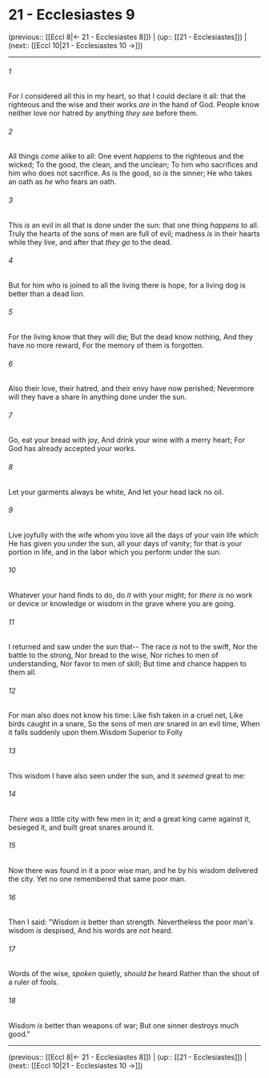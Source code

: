 # 21 - Ecclesiastes 9

(previous:: [[Eccl 8|← 21 - Ecclesiastes 8]]) | (up:: [[21 - Ecclesiastes]]) | (next:: [[Eccl 10|21 - Ecclesiastes 10 →]])

***


###### 1 
For I considered all this in my heart, so that I could declare it all: that the righteous and the wise and their works _are_ in the hand of God. People know neither love nor hatred _by_ anything _they see_ before them. 

###### 2 
All things _come_ alike to all: One event _happens_ to the righteous and the wicked; To the good, the clean, and the unclean; To him who sacrifices and him who does not sacrifice. As is the good, so _is_ the sinner; He who takes an oath as _he_ who fears an oath. 

###### 3 
This _is_ an evil in all that is done under the sun: that one thing _happens_ to all. Truly the hearts of the sons of men are full of evil; madness _is_ in their hearts while they live, and after that _they go_ to the dead. 

###### 4 
But for him who is joined to all the living there is hope, for a living dog is better than a dead lion. 

###### 5 
For the living know that they will die; But the dead know nothing, And they have no more reward, For the memory of them is forgotten. 

###### 6 
Also their love, their hatred, and their envy have now perished; Nevermore will they have a share In anything done under the sun. 

###### 7 
Go, eat your bread with joy, And drink your wine with a merry heart; For God has already accepted your works. 

###### 8 
Let your garments always be white, And let your head lack no oil. 

###### 9 
Live joyfully with the wife whom you love all the days of your vain life which He has given you under the sun, all your days of vanity; for that _is_ your portion in life, and in the labor which you perform under the sun. 

###### 10 
Whatever your hand finds to do, do _it_ with your might; for _there is_ no work or device or knowledge or wisdom in the grave where you are going. 

###### 11 
I returned and saw under the sun that-- The race _is_ not to the swift, Nor the battle to the strong, Nor bread to the wise, Nor riches to men of understanding, Nor favor to men of skill; But time and chance happen to them all. 

###### 12 
For man also does not know his time: Like fish taken in a cruel net, Like birds caught in a snare, So the sons of men _are_ snared in an evil time, When it falls suddenly upon them.Wisdom Superior to Folly 

###### 13 
This wisdom I have also seen under the sun, and it _seemed_ great to me: 

###### 14 
_There was_ a little city with few men in it; and a great king came against it, besieged it, and built great snares around it. 

###### 15 
Now there was found in it a poor wise man, and he by his wisdom delivered the city. Yet no one remembered that same poor man. 

###### 16 
Then I said: "Wisdom _is_ better than strength. Nevertheless the poor man's wisdom _is_ despised, And his words are not heard. 

###### 17 
Words of the wise, _spoken_ quietly, _should be_ heard Rather than the shout of a ruler of fools. 

###### 18 
Wisdom _is_ better than weapons of war; But one sinner destroys much good."

***

(previous:: [[Eccl 8|← 21 - Ecclesiastes 8]]) | (up:: [[21 - Ecclesiastes]]) | (next:: [[Eccl 10|21 - Ecclesiastes 10 →]])
